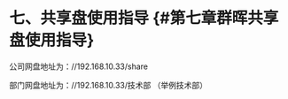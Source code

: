 # 七、共享盘使用指导 {#第七章群晖共享盘使用指导}

公司网盘地址为：//192.168.10.33/share

部门网盘地址为：//192.168.10.33/技术部        （举例技术部）

